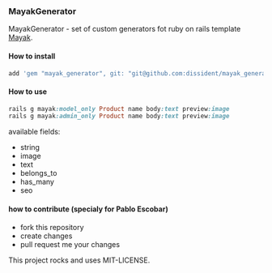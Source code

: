 ### MayakGenerator

MayakGenerator - set of custom generators fot ruby on rails template
[Mayak](https://github.com/dymio/mayak).

#### How to install

``` ruby
add 'gem "mayak_generator", git: "git@github.com:dissident/mayak_generator.git"'
```

#### How to use

``` ruby
rails g mayak:model_only Product name body:text preview:image
rails g mayak:admin_only Product name body:text preview:image
```

available fields:

- string
- image
- text
- belongs_to
- has_many
- seo

#### how to contribute (specialy for Pablo Escobar)

- fork this repository
- create changes
- pull request me your changes

This project rocks and uses MIT-LICENSE.
